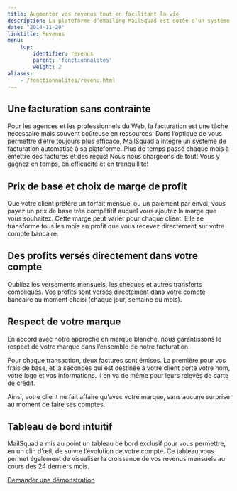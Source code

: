 ```yaml
---
title: Augmenter vos revenus tout en facilitant la vie
description: La plateforme d’emailing MailSquad est dotée d’un système de facturation automatisée pour vous aider à augmenter vos revenus tout en facilitant la vie.
date: "2014-11-20"
linktitle: Revenus
menu:
    top:
        identifier: revenus
        parent: 'fonctionnalites'
        weight: 2
aliases: 
    - /fonctionnalites/revenu.html
---
```

<section class="content-3 bg-clouds">
    <div>
        <div class="container">
            <div class="row">
                <div class="col-sm-8 aligment">
                    <h1>Une facturation sans contrainte</h1>
                    <p>Pour les agences et les professionnels du Web, la facturation est une tâche nécessaire mais souvent coûteuse en ressources. Dans l’optique de vous permettre d’être toujours plus efficace, MailSquad a intégré un système de facturation automatisé à sa plateforme. Plus de temps passé chaque mois à émettre des factures et des reçus! Nous nous chargeons de tout! Vous y gagnez en temps, en efficacité et en tranquillité!</p>
                </div>
                <div class="col-sm-4"></div>
            </div>
        </div>
</section>
<section class="content-6 v-center">
    <div>
        <div class="container">
            <div class="row features">
                <div class="col-sm-5">
                    <h2>Prix de base et choix de marge de profit</h2>
                    <p>Que votre client préfère un forfait mensuel ou un paiement par envoi, vous payez un prix de base très compétitif auquel vous ajoutez la marge que vous souhaitez. Cette marge peut varier pour chaque client. Elle se transforme tous les mois en profit que vous recevez directement sur votre compte bancaire.</p>
                </div>
                <div class="col-sm-5 col-sm-offset-1">
                    <h2>Des profits versés directement dans votre compte</h2>
                    <p>Oubliez les versements mensuels, les chèques et autres transferts compliqués. Vos profits sont versés directement dans votre compte bancaire au moment choisi (chaque jour, semaine ou mois).</p>
                </div>
            </div>
            <div class="row features">
                <div class="col-sm-5">
                    <h2>Respect de votre marque</h2>
                    <p>En accord avec notre approche en marque blanche, nous garantissons le respect de votre marque dans l’ensemble de notre facturation.</p>
                    <p>Pour chaque transaction, deux factures sont émises. La première pour vos frais de base, et la secondes qui est destinée à votre client porte votre nom, votre logo et vos informations. Il en va de même pour leurs relevés de carte de crédit.</p>
                    <p>Ainsi, votre client ne fait affaire qu’avec votre marque, sans aucune surprise au moment de faire ses comptes.</p>
                </div>
                <div class="col-sm-5 col-sm-offset-1">
                    <h2>Tableau de bord intuitif</h2>
                    <p>MailSquad a mis au point un tableau de bord exclusif pour vous permettre, en un clin d’œil, de suivre l’évolution de votre compte. Ce tableau vous permet également de visualiser la croissance de vos revenus mensuels au cours des 24 derniers mois.</p>
                </div>
            </div>
        </div>
    </div>
</section>
<section class="content-11">
    <div class="container">
        <a class="btn btn-large btn-success" href="https://mailsquad.com/contact/">Demander une démonstration</a>
    </div>
</section>